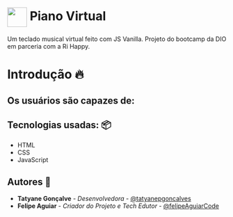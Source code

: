 <h1>
  <img align="center" width="45px" src="https://hermes.digitalinnovation.one/assets/diome/logo-minimized.png">
  Piano Virtual
</h1>

Um teclado musical virtual feito com JS Vanilla. Projeto do bootcamp da DIO em parceria com a Ri Happy.


 
#  Introdução 🔥
Os usuários são capazes de:
- 



## Tecnologias usadas: 📦
- HTML
- CSS
- JavaScript 

##  Autores 👷

- **Tatyane Gonçalve** - *Desenvolvedora* - [@tatyanepgoncalves](https://github.com/tatyanepgoncalves)
- **Felipe Aguiar** - *Criador do Projeto e Tech Edutor* - [@felipeAguiarCode](https://github.com/felipeAguiarCode)